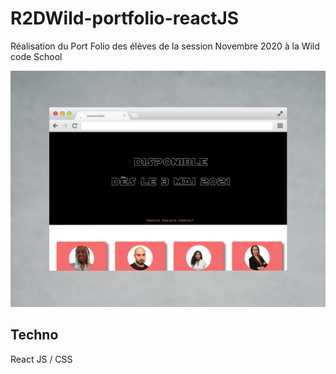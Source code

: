 # R2DWild-portfolio-reactJS

Réalisation du Port Folio des élèves de la session Novembre 2020 à la Wild code School 

![Screenshot](r2dwild.png)

## Techno

React JS / CSS 




